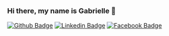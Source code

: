 ### Hi there, my name is Gabrielle 👋
[![Github Badge](https://img.shields.io/badge/-Github-000?style=flat-square&logo=Github&logoColor=white&link=https://github.com/GabiMarximo)](https://github.com/GabiMarximo)
[![Linkedin Badge](https://img.shields.io/badge/-LinkedIn-blue?style=flat-square&logo=Linkedin&logoColor=white&link=https://www.linkedin.com/in/gabrielle-caldato-marximo/)](https://www.linkedin.com/in/gabrielle-caldato-marximo/)
[![Facebook Badge](https://img.shields.io/badge/-Facebook-0e76a8?style=flat-square&logo=Facebook&logoColor=white&link=https://www.facebook.com/gabrielle.caldato)](https://www.facebook.com/gabrielle.caldato)

<!--
**GabiMarximo/GabiMarximo** is a ✨ _special_ ✨ repository because its `README.md` (this file) appears on your GitHub profile.

- 🔭 I’m currently working at IBM as a Intern.
- 🌱 I’m currently learning about __Test Automation__, __Java__, & __HTML__.
- 🎓 I'm currently studying Information Technology Management at UNICID.
- 😄 In my free time, I watch movies, go to the theater and play LOL, CS and more.
 How to reach me there: [![Steam Badge](https://img.shields.io/badge/-Steam-0e76a8?style=flat-square&logo=Steam&logoColor=white&link=https://steamcommunity.com/profiles/76561198244690554)](https://steamcommunity.com/profiles/76561198244690554)
-->

